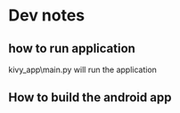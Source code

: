 # Dev notes

## how to run application

kivy_app\main.py will run the application

## How to build the android app

